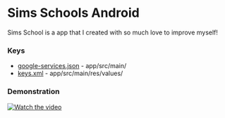 # Sims Schools Android

Sims School is a app that I created with so much love to improve myself!

### Keys

* [google-services.json](https://drive.google.com/file/d/1UiCx9JqtvCFC394iWrv4q9XovFaBq5O0/view?usp=sharing/) - app/src/main/
* [keys.xml](https://drive.google.com/file/d/1EWJa28PUDTjZ82ddtXRj33zlI3o_-aRI/view?usp=sharing) - app/src/main/res/values/

### Demonstration

[![Watch the video](http://i3.ytimg.com/vi/UjmB2HnkSjI/hqdefault.jpg)](http://i3.ytimg.com/vi/UjmB2HnkSjI/hqdefault.jpg)


